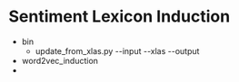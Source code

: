 Sentiment Lexicon Induction
=============

* bin
    * update_from_xlas.py --input --xlas --output
* word2vec_induction
* 
